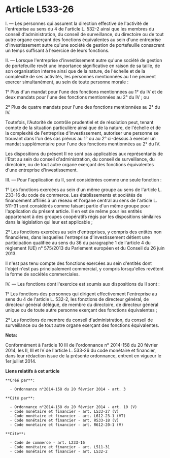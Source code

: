 # Article L533-26

I. ― Les personnes qui assurent la direction effective de l'activité de l'entreprise au sens du 4 de l'article L. 532-2 ainsi
que les membres du conseil d'administration, du conseil de surveillance, du directoire ou de tout autre organe exerçant des
fonctions équivalentes au sein d'une entreprise d'investissement autre qu'une société de gestion de portefeuille consacrent
un temps suffisant à l'exercice de leurs fonctions. 

II. ― Lorsque l'entreprise d'investissement autre qu'une société de gestion de portefeuille revêt une importance
significative en raison de sa taille, de son organisation interne ainsi que de la nature, de l'échelle et de la complexité de
ses activités, les personnes mentionnées au I ne peuvent exercer simultanément, au sein de toute personne morale : 

1° Plus d'un mandat pour l'une des fonctions mentionnées au 1° du IV et de deux mandats pour l'une des fonctions mentionnées
au 2° du IV ; ou 

2° Plus de quatre mandats pour l'une des fonctions mentionnées au 2° du IV. 

Toutefois, l'Autorité de contrôle prudentiel et de résolution peut, tenant compte de la situation particulière ainsi que de
la nature, de l'échelle et de la complexité de l'entreprise d'investissement, autoriser une personne se trouvant dans l'un
des cas prévus au 1° ou au 2° ci-dessus à exercer un mandat supplémentaire pour l'une des fonctions mentionnées au 2° du IV. 

Les dispositions du présent II ne sont pas applicables aux représentants de l'Etat au sein du conseil d'administration, du
conseil de surveillance, du directoire, ou de tout autre organe exerçant des fonctions équivalentes d'une entreprise
d'investissement. 

III. ― Pour l'application du II, sont considérées comme une seule fonction : 

1° Les fonctions exercées au sein d'un même groupe au sens de l'article L. 233-16 du code de commerce. Les établissements et
sociétés de financement affiliés à un réseau et l'organe central au sens de l'article L. 511-31 sont considérés comme faisant
partie d'un même groupe pour l'application du présent article. Il en est de même pour les entités appartenant à des groupes
coopératifs régis par les dispositions similaires dans la législation qui leur est applicable ; 

2° Les fonctions exercées au sein d'entreprises, y compris des entités non financières, dans lesquelles l'entreprise
d'investissement détient une participation qualifiée au sens du 36 du paragraphe 1 de l'article 4 du règlement (UE) n°
575/2013 du Parlement européen et du Conseil du 26 juin 2013. 

Il n'est pas tenu compte des fonctions exercées au sein d'entités dont l'objet n'est pas principalement commercial, y compris
lorsqu'elles revêtent la forme de sociétés commerciales. 

IV. ― Les fonctions dont l'exercice est soumis aux dispositions du II sont : 

1° Les fonctions des personnes qui dirigent effectivement l'entreprise au sens du 4 de l'article L. 532-2, les fonctions de
directeur général, de directeur général délégué, de membre du directoire, de directeur général unique ou de toute autre
personne exerçant des fonctions équivalentes ; 

2° Les fonctions de membre du conseil d'administration, du conseil de surveillance ou de tout autre organe exerçant des
fonctions équivalentes.

**Nota:**

Conformément à l'article 10 III de l'ordonnance n° 2014-158 du 20 février 2014, les II, III et IV de l'article L. 533-26 du
code monétaire et financier, dans leur rédaction issue de la présente ordonnance, entrent en vigueur le 1er juillet 2014.

**Liens relatifs à cet article**

	**Créé par**:

	  - Ordonnance n°2014-158 du 20 février 2014 - art. 3

	**Cité par**:

	  - Ordonnance n°2014-158 du 20 février 2014 - art. 10 (V)
	  - Code monétaire et financier - art. L533-27 (V)
	  - Code monétaire et financier - art. L612-23-1 (VT)
	  - Code monétaire et financier - art. R533-18 (V)
	  - Code monétaire et financier - art. R612-20-1 (V)

	**Cite**:

	  - Code de commerce - art. L233-16
	  - Code monétaire et financier - art. L511-31
	  - Code monétaire et financier - art. L532-2
